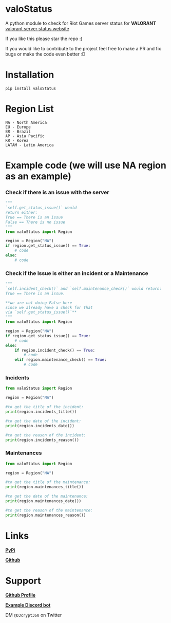 # valoStatus
A python module to check for Riot Games server status for **VALORANT** [valorant server status website](https://status.riotgames.com/valorant?locale=en_US)

If you like this please star the repo :)

If you would like to contribute to the project feel free to make a PR and fix bugs or make the code even better :D

# Installation
`pip install valoStatus`

# Region List
```
NA - North America
EU - Europe
BR - Brazil
AP - Asia Pacific
KR - Korea
LATAM - Latin America
```

# Example code (we will use NA region as an example)

### Check if there is an issue with the server
```python
"""
`self.get_status_issue()` would
return either:
True == There is an issue
False == There is no issue
"""
from valoStatus import Region

region = Region("NA")
if region.get_status_issue() == True:
    # code
else:
    # code
```

### Check if the Issue is either an incident or a Maintenance
```python
"""
`self.incident_check()` and `self.maintenance_check()` would return:
True == There is an issue.

**we are not doing False here
since we already have a check for that
via `self.get_status_issue()`**
"""
from valoStatus import Region

region = Region("NA")
if region.get_status_issue() == True:
    # code
else:
    if region.incident_check() == True:
        # code
    elif region.maintenance_check() == True:
        # code 
```

### Incidents
```python
from valoStatus import Region

region = Region("NA")

#to get the title of the incident:
print(region.incidents_title())

#to get the date of the incident:
print(region.incidents_date())

#to get the reason of the incident:
print(region.incidents_reason())
```

### Maintenances
```python
from valoStatus import Region

region = Region("NA")

#to get the title of the maintenance:
print(region.maintenances_title())

#to get the date of the maintenance:
print(region.maintenances_date())

#to get the reason of the maintenance:
print(region.maintenances_reason())
```

# Links

**[PyPi](https://pypi.org/project/valoStatus/)**

**[Github](https://github.com/D3CRYPT360/valoStatus)**

# Support
**[Github Profile](https://github.com/D3CRYPT360)**

**[Example Discord bot](https://github.com/D3CRYPT360/valorant-server_status_checker-discord_bot)**

DM `@D3crypt360` on Twitter
